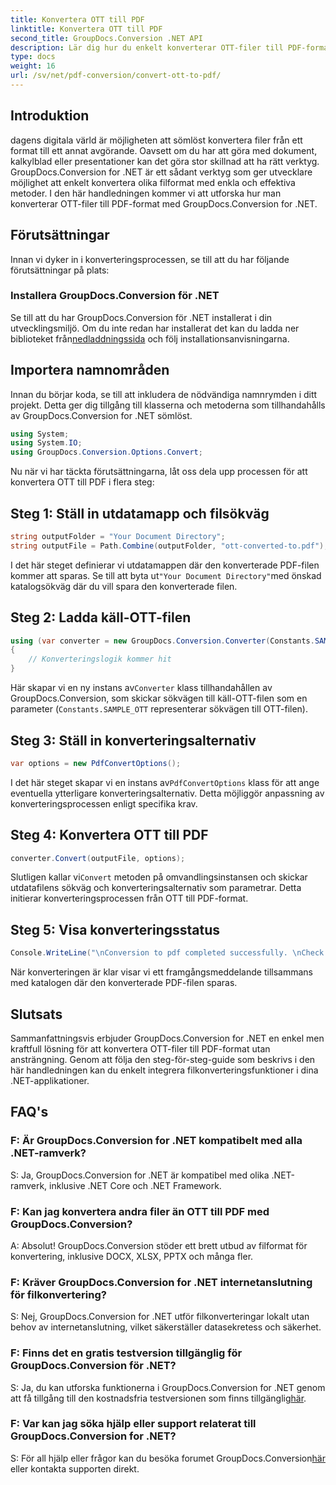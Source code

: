 ```yaml
---
title: Konvertera OTT till PDF
linktitle: Konvertera OTT till PDF
second_title: GroupDocs.Conversion .NET API
description: Lär dig hur du enkelt konverterar OTT-filer till PDF-format med GroupDocs.Conversion for .NET. Integrera filkonvertering sömlöst i dina .NET-applikationer.
type: docs
weight: 16
url: /sv/net/pdf-conversion/convert-ott-to-pdf/
---
```

## Introduktion

dagens digitala värld är möjligheten att sömlöst konvertera filer från ett format till ett annat avgörande. Oavsett om du har att göra med dokument, kalkylblad eller presentationer kan det göra stor skillnad att ha rätt verktyg. GroupDocs.Conversion for .NET är ett sådant verktyg som ger utvecklare möjlighet att enkelt konvertera olika filformat med enkla och effektiva metoder. I den här handledningen kommer vi att utforska hur man konverterar OTT-filer till PDF-format med GroupDocs.Conversion for .NET.

## Förutsättningar

Innan vi dyker in i konverteringsprocessen, se till att du har följande förutsättningar på plats:

### Installera GroupDocs.Conversion för .NET

 Se till att du har GroupDocs.Conversion för .NET installerat i din utvecklingsmiljö. Om du inte redan har installerat det kan du ladda ner biblioteket från[nedladdningssida](https://releases.groupdocs.com/conversion/net/) och följ installationsanvisningarna.

## Importera namnområden

Innan du börjar koda, se till att inkludera de nödvändiga namnrymden i ditt projekt. Detta ger dig tillgång till klasserna och metoderna som tillhandahålls av GroupDocs.Conversion for .NET sömlöst.

```csharp
using System;
using System.IO;
using GroupDocs.Conversion.Options.Convert;
```


Nu när vi har täckta förutsättningarna, låt oss dela upp processen för att konvertera OTT till PDF i flera steg:

## Steg 1: Ställ in utdatamapp och filsökväg

```csharp
string outputFolder = "Your Document Directory";
string outputFile = Path.Combine(outputFolder, "ott-converted-to.pdf");
```

 I det här steget definierar vi utdatamappen där den konverterade PDF-filen kommer att sparas. Se till att byta ut`"Your Document Directory"`med önskad katalogsökväg där du vill spara den konverterade filen.

## Steg 2: Ladda käll-OTT-filen

```csharp
using (var converter = new GroupDocs.Conversion.Converter(Constants.SAMPLE_OTT))
{
    // Konverteringslogik kommer hit
}
```

 Här skapar vi en ny instans av`Converter` klass tillhandahållen av GroupDocs.Conversion, som skickar sökvägen till käll-OTT-filen som en parameter (`Constants.SAMPLE_OTT` representerar sökvägen till OTT-filen).

## Steg 3: Ställ in konverteringsalternativ

```csharp
var options = new PdfConvertOptions();
```

 I det här steget skapar vi en instans av`PdfConvertOptions` klass för att ange eventuella ytterligare konverteringsalternativ. Detta möjliggör anpassning av konverteringsprocessen enligt specifika krav.

## Steg 4: Konvertera OTT till PDF

```csharp
converter.Convert(outputFile, options);
```

 Slutligen kallar vi`Convert` metoden på omvandlingsinstansen och skickar utdatafilens sökväg och konverteringsalternativ som parametrar. Detta initierar konverteringsprocessen från OTT till PDF-format.

## Steg 5: Visa konverteringsstatus

```csharp
Console.WriteLine("\nConversion to pdf completed successfully. \nCheck output in {0}", outputFolder);
```

När konverteringen är klar visar vi ett framgångsmeddelande tillsammans med katalogen där den konverterade PDF-filen sparas.

## Slutsats

Sammanfattningsvis erbjuder GroupDocs.Conversion for .NET en enkel men kraftfull lösning för att konvertera OTT-filer till PDF-format utan ansträngning. Genom att följa den steg-för-steg-guide som beskrivs i den här handledningen kan du enkelt integrera filkonverteringsfunktioner i dina .NET-applikationer.

## FAQ's

### F: Är GroupDocs.Conversion for .NET kompatibelt med alla .NET-ramverk?

S: Ja, GroupDocs.Conversion for .NET är kompatibel med olika .NET-ramverk, inklusive .NET Core och .NET Framework.

### F: Kan jag konvertera andra filer än OTT till PDF med GroupDocs.Conversion?

A: Absolut! GroupDocs.Conversion stöder ett brett utbud av filformat för konvertering, inklusive DOCX, XLSX, PPTX och många fler.

### F: Kräver GroupDocs.Conversion for .NET internetanslutning för filkonvertering?

S: Nej, GroupDocs.Conversion for .NET utför filkonverteringar lokalt utan behov av internetanslutning, vilket säkerställer datasekretess och säkerhet.

### F: Finns det en gratis testversion tillgänglig för GroupDocs.Conversion för .NET?

S: Ja, du kan utforska funktionerna i GroupDocs.Conversion for .NET genom att få tillgång till den kostnadsfria testversionen som finns tillgänglig[här](https://releases.groupdocs.com/).

### F: Var kan jag söka hjälp eller support relaterat till GroupDocs.Conversion for .NET?

 S: För all hjälp eller frågor kan du besöka forumet GroupDocs.Conversion[här](https://forum.groupdocs.com/c/conversion/11) eller kontakta supporten direkt.